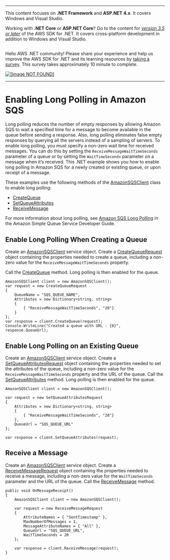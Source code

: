 --------

This content focuses on **\.NET Framework** and **ASP\.NET 4\.x**\. It covers Windows and Visual Studio\.

Working with **\.NET Core** or **ASP\.NET Core**? Go to the content for *[version 3\.5 or later](https://docs.aws.amazon.com/sdk-for-net/latest/developer-guide/welcome.html)* of the AWS SDK for \.NET\. It covers cross\-platform development in addition to Windows and Visual Studio\.

## <a name="w8aab3b5"></a>

Hello AWS \.NET community\! Please share your experience and help us improve the AWS SDK for \.NET and its learning resources by [taking a survey](https://amazonmr.au1.qualtrics.com/jfe/form/SV_bqfQLfZ5nhFUiV0)\. This survey takes approximately 10 minute to complete\.

 [ ![\[Image NOT FOUND\]](http://docs.aws.amazon.com/sdk-for-net/v3/developer-guide/images/SurveyButton.png) ](https://amazonmr.au1.qualtrics.com/jfe/form/SV_bqfQLfZ5nhFUiV0)

--------

# Enabling Long Polling in Amazon SQS<a name="EnableLongPolling"></a>

Long polling reduces the number of empty responses by allowing Amazon SQS to wait a specified time for a message to become available in the queue before sending a response\. Also, long polling eliminates false empty responses by querying all the servers instead of a sampling of servers\. To enable long polling, you must specify a non\-zero wait time for received messages\. You can do this by setting the `ReceiveMessageWaitTimeSeconds` parameter of a queue or by setting the `WaitTimeSeconds` parameter on a message when it’s received\. This \.NET example shows you how to enable long polling in Amazon SQS for a newly created or existing queue, or upon receipt of a message\.

These examples use the following methods of the [AmazonSQSClient](https://docs.aws.amazon.com/sdkfornet/v3/apidocs/items/SQS/TSQSClient.html) class to enable long polling:
+  [CreateQueue](https://docs.aws.amazon.com/sdkfornet/v3/apidocs/items/SQS/MSQSCreateQueueCreateQueueRequest.html) 
+  [SetQueueAttributes](https://docs.aws.amazon.com/sdkfornet/v3/apidocs/items/SQS/MSQSSetQueueAttributesSetQueueAttributesRequest.html) 
+  [ReceiveMessage](https://docs.aws.amazon.com/sdkfornet/v3/apidocs/items/SQS/MSQSReceiveMessageReceiveMessageRequest.html) 

For more information about long polling, see [Amazon SQS Long Polling](https://docs.aws.amazon.com/AWSSimpleQueueService/latest/SQSDeveloperGuide/sqs-long-polling.html) in the Amazon Simple Queue Service Developer Guide\.

## Enable Long Polling When Creating a Queue<a name="enable-long-polling-when-creating-a-queue"></a>

Create an [AmazonSQSClient](https://docs.aws.amazon.com/sdkfornet/v3/apidocs/items/SQS/TSQSClient.html) service object\. Create a [CreateQueueRequest](https://docs.aws.amazon.com/sdkfornet/v3/apidocs/items/SQS/TCreateQueueRequest.html) object containing the properties needed to create a queue, including a non\-zero value for the `ReceiveMessageWaitTimeSeconds` property\.

Call the [CreateQueue](https://docs.aws.amazon.com/sdkfornet/v3/apidocs/items/SQS/MSQSCreateQueueCreateQueueRequest.html) method\. Long polling is then enabled for the queue\.

```
AmazonSQSClient client = new AmazonSQSClient();
var request = new CreateQueueRequest
{
    QueueName = "SQS_QUEUE_NAME",
    Attributes = new Dictionary<string, string>
    {
        { "ReceiveMessageWaitTimeSeconds", "20"}
    }
};
var response = client.CreateQueue(request);
Console.WriteLine("Created a queue with URL : {0}", response.QueueUrl);
```

## Enable Long Polling on an Existing Queue<a name="enable-long-polling-on-an-existing-queue"></a>

Create an [AmazonSQSClient](https://docs.aws.amazon.com/sdkfornet/v3/apidocs/items/SQS/TSQSClient.html) service object\. Create a [SetQueueAttributesRequest](https://docs.aws.amazon.com/sdkfornet/v3/apidocs/items/SQS/TSetQueueAttributesRequest.html) object containing the properties needed to set the attributes of the queue, including a non\-zero value for the `ReceiveMessageWaitTimeSeconds` property and the URL of the queue\. Call the [SetQueueAttributes](https://docs.aws.amazon.com/sdkfornet/v3/apidocs/items/SQS/MSQSSetQueueAttributesSetQueueAttributesRequest.html) method\. Long polling is then enabled for the queue\.

```
AmazonSQSClient client = new AmazonSQSClient();

var request = new SetQueueAttributesRequest
{
    Attributes = new Dictionary<string, string>
    {
        { "ReceiveMessageWaitTimeSeconds", "20"}
    },
    QueueUrl = "SQS_QUEUE_URL"
};

var response = client.SetQueueAttributes(request);
```

## Receive a Message<a name="receive-a-message"></a>

Create an [AmazonSQSClient](https://docs.aws.amazon.com/sdkfornet/v3/apidocs/items/SQS/TSQSClient.html) service object\. Create a [ReceiveMessageRequest](https://docs.aws.amazon.com/sdkfornet/v3/apidocs/items/SQS/TReceiveMessageRequest.html) object containing the properties needed to receive a message, including a non\-zero value for the `WaitTimeSeconds` parameter and the URL of the queue\. Call the [ReceiveMessage](https://docs.aws.amazon.com/sdkfornet/v3/apidocs/items/SQS/MSQSReceiveMessageReceiveMessageRequest.html) method\.

```
public void OnMessageReceipt()
{
    AmazonSQSClient client = new AmazonSQSClient();

    var request = new ReceiveMessageRequest
    {
        AttributeNames = { "SentTimestamp" },
        MaxNumberOfMessages = 1,
        MessageAttributeNames = { "All" },
        QueueUrl = "SQS_QUEUE_URL",
        WaitTimeSeconds = 20
    };

    var response = client.ReceiveMessage(request);
}
```